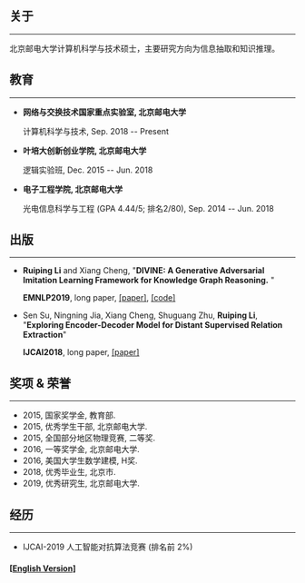 ## 关于

------

北京邮电大学计算机科学与技术硕士，主要研究方向为信息抽取和知识推理。

## 教育

------

- **网络与交换技术国家重点实验室, 北京邮电大学**

  计算机科学与技术, Sep. 2018 -- Present

- **叶培大创新创业学院, 北京邮电大学**

  逻辑实验班, Dec. 2015 -- Jun. 2018

- **电子工程学院, 北京邮电大学**

  光电信息科学与工程 (GPA 4.44/5; 排名2/80), Sep. 2014 -- Jun. 2018

## 出版

------

- **Ruiping Li** and Xiang Cheng, "**DIVINE: A Generative Adversarial Imitation Learning Framework for Knowledge Graph Reasoning.** "

  **EMNLP2019**, long paper, [[paper]](https://www.aclweb.org/anthology/TBD-709), [[code]](https://github.com/Ruiping-Li/DIVINE)

- Sen Su, Ningning Jia, Xiang Cheng, Shuguang Zhu, **Ruiping Li**, "**Exploring Encoder-Decoder Model for Distant Supervised Relation Extraction**"

  **IJCAI2018**, long paper, [[paper]](https://www.ijcai.org/proceedings/2018/610)

## 奖项 & 荣誉

------

- 2015, 国家奖学金, 教育部.
- 2015, 优秀学生干部, 北京邮电大学.
- 2015, 全国部分地区物理竞赛, 二等奖.
- 2016, 一等奖学金, 北京邮电大学.
- 2016, 美国大学生数学建模, H奖.
- 2018, 优秀毕业生, 北京市.
- 2019, 优秀研究生, 北京邮电大学.

## 经历

------

- IJCAI-2019 人工智能对抗算法竞赛 (排名前 2%)



#### [[English Version\]](./)

